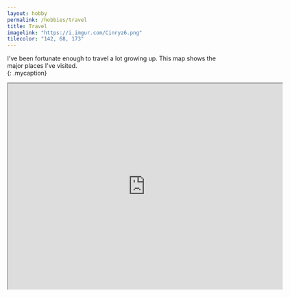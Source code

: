 ```yaml
---
layout: hobby
permalink: /hobbies/travel
title: Travel
imagelink: "https://i.imgur.com/Cinryz6.png"
tilecolor: "142, 68, 173"
---
```

I've been fortunate enough to travel a lot growing up.  This map shows the major places I've visited.  
{: .mycaption}


<iframe src="https://www.google.com/maps/d/embed?mid=1JNr8m1GxeaSHWjZbnuzP0t68QDNfN6JY" width="640" height="480"></iframe>


